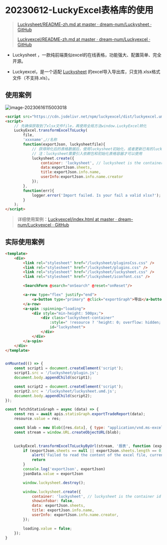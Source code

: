 # 20230612-LuckyExcel表格库的使用

> [Luckysheet/README-zh.md at master · dream-num/Luckysheet · GitHub](https://github.com/dream-num/Luckysheet/blob/master/README-zh.md)
>
> [Luckyexcel/README-zh.md at master · dream-num/Luckyexcel · GitHub](https://github.com/dream-num/Luckyexcel/blob/master/README-zh.md)

- Luckysheet ，一款纯前端类似excel的在线表格，功能强大、配置简单、完全开源。

- Luckyexcel，是一个适配 [Luckysheet](https://github.com/mengshukeji/Luckysheet) 的excel导入导出库，只支持.xlsx格式文件（不支持.xls）。



## 使用案例

![image-20230616115003018](https://s2.loli.net/2023/06/16/MNQY8sR4t75JCAS.png)

```html
<script src="https://cdn.jsdelivr.net/npm/luckyexcel/dist/luckyexcel.umd.js"></script>
<script>
    // 先确保获取到了xlsx文件file，再使用全局方法window.LuckyExcel转化
    LuckyExcel.transformExcelToLucky(
        file, 
        'xxxname',//名称
        function(exportJson, luckysheetfile){
            // 获得转化后的表格数据后，使用luckysheet初始化，或者更新已有的luckysheet工作簿
            // 注：luckysheet需要引入依赖包和初始化表格容器才可以使用
            luckysheet.create({
                container: 'luckysheet', // luckysheet is the container id
                data:exportJson.sheets,
                title:exportJson.info.name,
                userInfo:exportJson.info.name.creator
            });
        },
        function(err){
            logger.error('Import failed. Is your fail a valid xlsx?');
        }
    );
</script>
```

> 详细使用案例：[Luckyexcel/index.html at master · dream-num/Luckyexcel · GitHub](https://github.com/dream-num/Luckyexcel/blob/master/src/index.html)

## 实际使用案例

```html
<template>
    <div>
        <link rel="stylesheet" href="/luckysheet/pluginsCss.css" />
        <link rel="stylesheet" href="/luckysheet/plugins.css" />
        <link rel="stylesheet" href="/luckysheet/luckysheet.css" />
        <link rel="stylesheet" href="/luckysheet/iconfont.css" />

        <SearchForm @search="onSearch" @reset="onReset"/>

        <a-row type="flex" justify="end">
            <a-button type="primary" @click="exportGraph">导出</a-button>
        </a-row>
        <a-spin :spinning="loading">
            <div style="min-height: 500px;">
                <div class="luckysheet-container" 
                    :style=" !resource ? 'height: 0; overflow: hidden;' : ''" 
                    id="luckysheet">
                </div>
            </div>
        </a-spin>
    </div>
</template>
```

```js

onMounted(() => {
    const script1 = document.createElement('script');
    script1.src = '/luckysheet/plugin.js';
    document.body.appendChild(script1);

    const script2 = document.createElement('script');
    script2.src = '/luckysheet/luckysheet.umd.js';
    document.body.appendChild(script2);
});
```

```js
const fetchStatisGraph = async (data) => {
    const res = await apis.statisGraph.exportTradeReport(data);
    resource.value = res;

    const blob = new Blob([res.data], { type: "application/vnd.ms-excel;charset=utf8" });
    const stream = window.URL.createObjectURL(blob);
    

    LuckyExcel.transformExcelToLuckyByUrl(stream, '报表', function (exportJson, luckysheetfile) {
        if (exportJson.sheets == null || exportJson.sheets.length == 0) {
            alert('Failed to read the content of the excel file, currently does not support xls files!')
            return
        }
        console.log('exportJson', exportJson)
        jsonData.value = exportJson

        window.luckysheet.destroy();

        window.luckysheet.create({
            container: 'luckysheet', // luckysheet is the container id
            showinfobar: false,
            data: exportJson.sheets,
            title: exportJson.info.name,
            userInfo: exportJson.info.name.creator,
        });

        loading.value = false;
    });
}
```


